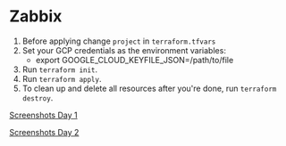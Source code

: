 # Zabbix
1. Before applying change `project` in `terraform.tfvars` 
1. Set your GCP credentials as the environment variables:
    * export GOOGLE_CLOUD_KEYFILE_JSON=/path/to/file
1. Run `terraform init`.
1. Run `terraform apply`.
1. To clean up and delete all resources after you're done, run `terraform destroy`.

[Screenshots Day 1](Screenshots_Task1.pdf)

[Screenshots Day 2](Screenshots_Task2.pdf)
